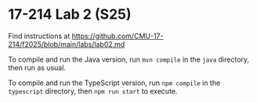 # 17-214 Lab 2 (S25)

Find instructions at <https://github.com/CMU-17-214/f2025/blob/main/labs/lab02.md>

To compile and run the Java version, run `mvn compile` in the `java` directory, then run as usual.

To compile and run the TypeScript version, run `npm compile` in the `typescript` directory, then `npm run start` to execute.
